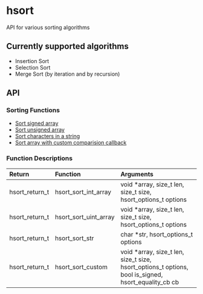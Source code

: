 # hsort
API for various sorting algorithms

## Currently supported algorithms
* Insertion Sort
* Selection Sort
* Merge Sort (by iteration and by recursion)

## API

### Sorting Functions
* [Sort signed array](#hsort_sort_int_array)
* [Sort unsigned array](#hsort_sort_uint_array)
* [Sort characters in a string](hsort_sort_str)
* [Sort array with custom comparision callback](hsort_sort_custom)

### Function Descriptions

| Return         | Function                  | Arguments |
| :------------- | :------------------------ | :-------- |
| hsort_return_t | <a name=hsort_sort_int_array></a>hsort_sort_int_array  | void *array, size_t len, size_t size, hsort_options_t options                                       |
| hsort_return_t | hsort_sort_uint_array | void *array, size_t len, size_t size, hsort_options_t options                                       |
| hsort_return_t | hsort_sort_str        | char *str, hsort_options_t options                                                                  |
| hsort_return_t | hsort_sort_custom     | void *array, size_t len, size_t size, hsort_options_t options, bool is_signed, hsort_equality_cb cb |
